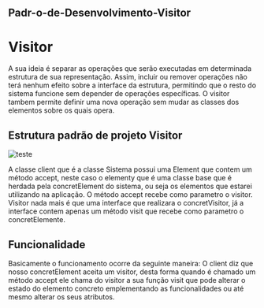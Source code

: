 ## Padr-o-de-Desenvolvimento-Visitor

# Visitor 

 A sua ideia é separar as operações que serão executadas em determinada estrutura de sua representação. 
 Assim, incluir ou remover operações não terá nenhum efeito sobre a interface da estrutura, permitindo que o resto do 
 sistema funcione sem depender de operações específicas.
  O visitor tambem permite definir uma nova operação sem mudar as classes dos elementos sobre os quais opera.
  
  
##  Estrutura padrão de projeto Visitor
  
![teste](http://i66.tinypic.com/1zd88ko.png)

  A classe client que é a classe Sistema possui uma Element que contem um método accept, neste caso o elementy que é
  uma classe base que é herdada pela concretElement do sistema, ou seja os elementos que estarei utilizando na aplicação. 
  O método accept recebe como parametro o visitor.
  Visitor nada mais é que uma interface que realizara o concretVisitor, já a interface contem apenas um método visit que 
  recebe como parametro o concretElemente.
  
  
##  Funcionalidade

  Basicamente o funcionamento ocorre da seguinte maneira:
   O client diz que nosso concretElement aceita um visitor, desta forma quando é chamado um método accept ele chama do
   visitor a sua função visit que pode alterar o estado do elemento concreto emplementando as funcionalidades ou até 
  mesmo alterar os seus atributos.
  




